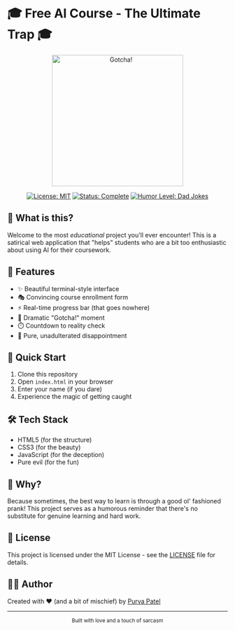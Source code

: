 # 🎓 Free AI Course - The Ultimate Trap 🎓

<div align="center">
  <img src="https://media.giphy.com/media/3o7TKSjRrfIPjeiVyM/giphy.gif" alt="Gotcha!" width="300"/>
  
  [![License: MIT](https://img.shields.io/badge/License-MIT-yellow.svg)](https://opensource.org/licenses/MIT)
  [![Status: Complete](https://img.shields.io/badge/Status-Complete-brightgreen.svg)]()
  [![Humor Level: Dad Jokes](https://img.shields.io/badge/Humor%20Level-Dad%20Jokes-orange.svg)]()
</div>

## 🤔 What is this?

Welcome to the most *educational* project you'll ever encounter! This is a satirical web application that "helps" students who are a bit too enthusiastic about using AI for their coursework.

## 🎯 Features

- ✨ Beautiful terminal-style interface
- 🎭 Convincing course enrollment form
- ⚡ Real-time progress bar (that goes nowhere)
- 🚨 Dramatic "Gotcha!" moment
- ⏱️ Countdown to reality check
- 💫 Pure, unadulterated disappointment

## 🚀 Quick Start

1. Clone this repository
2. Open `index.html` in your browser
3. Enter your name (if you dare)
4. Experience the magic of getting caught

## 🛠️ Tech Stack

- HTML5 (for the structure)
- CSS3 (for the beauty)
- JavaScript (for the deception)
- Pure evil (for the fun)

## 🤣 Why?

Because sometimes, the best way to learn is through a good ol' fashioned prank! This project serves as a humorous reminder that there's no substitute for genuine learning and hard work.

## 📜 License

This project is licensed under the MIT License - see the [LICENSE](LICENSE) file for details.

## 👩‍💻 Author

Created with ❤️ (and a bit of mischief) by [Purva Patel](https://github.com/Purvapatel4725)

---

<div align="center">
  <sub>Built with love and a touch of sarcasm</sub>
</div>